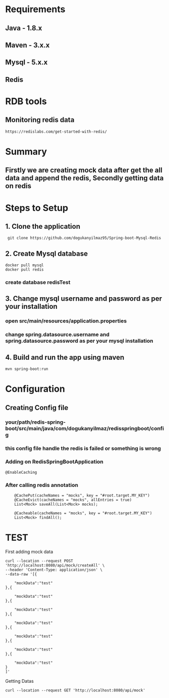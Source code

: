 # Requirements
## Java - 1.8.x

## Maven - 3.x.x

## Mysql - 5.x.x

## Redis

# RDB tools
## Monitoring redis data
```
https://redislabs.com/get-started-with-redis/
```

# Summary
## Firstly we are creating mock data after get the all data and append the redis, Secondly getting data on redis


# Steps to Setup
## 1. Clone the application
```
 git clone https://github.com/dogukanyilmaz95/Spring-boot-Mysql-Redis
```

## 2. Create Mysql database
```
docker pull mysql
docker pull redis
```

### create database redisTest
## 3. Change mysql username and password as per your installation

### open src/main/resources/application.properties

### change spring.datasource.username and spring.datasource.password as per your mysql installation

## 4. Build and run the app using maven
```
mvn spring-boot:run
```


# Configuration
## Creating Config file 
### your/path/redis-spring-boot/src/main/java/com/dogukanyilmaz/redisspringboot/config

### this config file handle the redis is failed or something is wrong


### Adding on RedisSpringBootApplication
```
@EnableCaching
```

### After calling redis annotation
```
    @CachePut(cacheNames = "mocks", key = "#root.target.MY_KEY")
    @CacheEvict(cacheNames = "mocks", allEntries = true)
    List<Mock> saveAll(List<Mock> mocks);

    @Cacheable(cacheNames = "mocks", key = "#root.target.MY_KEY")
    List<Mock> findAll();
```


# TEST
First adding mock data
```
curl --location --request POST 'http://localhost:8080/api/mock/createAll' \
--header 'Content-Type: application/json' \
--data-raw '[{	
	
	"mockData":"test"
},{	

	"mockData":"test"
},{	
	
	"mockData":"test"
},{	
	
	"mockData":"test"
},{	

	"mockData":"test"
},{	
	
	"mockData":"test"
},{	
	
	"mockData":"test"
}
]'
```

Getting Datas

```
curl --location --request GET 'http://localhost:8080/api/mock'
```
